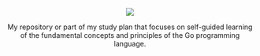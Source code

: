 <p align="center">
  <img src="https://github.com/decimozs/go-mastery/assets/106976520/26096674-733f-410e-9f4c-7729c5349777"/>
  <p align="center">
    My repository or part of my study plan that focuses on self-guided learning of the fundamental concepts and principles of the Go programming language.
  </p>
</p>

